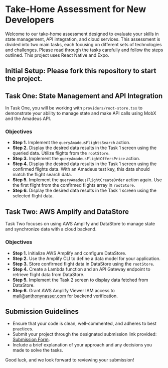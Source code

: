 # Take-Home Assessment for New Developers

Welcome to our take-home assessment designed to evaluate your skills in state management, API integration, and cloud services. This assessment is divided into two main tasks, each focusing on different sets of technologies and challenges. Please read through the tasks carefully and follow the steps outlined. This project uses React Native and Expo.

## Initial Setup: Please fork this repository to start the project.

## Task One: State Management and API Integration

In Task One, you will be working with `providers/root-store.tsx` to demonstrate your ability to manage state and make API calls using MobX and the Amadeus API.

### Objectives

-  **Step 1.** Implement the `queryAmadeusFlightsSearch` action.
-  **Step 2.** Display the desired data results in the Task 1 screen using the queried data. Utilize flights from the `rootStore`.
-  **Step 3.** Implement the `queryAmadeusFlightOffersPrice` action.
-  **Step 4.** Display the desired data results in the Task 1 screen using the confirmed flights data. With an Amadeus test key, this data should match the flight search data.
-  **Step 5.** Implement the `queryAmadeusFlightCreateOrder` action again. Use the first flight from the confirmed flights array in `rootStore`.
-  **Step 6.** Display the desired data results in the Task 1 screen using the selected flight data.

## Task Two: AWS Amplify and DataStore

Task Two focuses on using AWS Amplify and DataStore to manage state and synchronize data with a cloud backend.

### Objectives

-  **Step 1.** Initialize AWS Amplify and configure DataStore.
-  **Step 2.** Use the Amplify CLI to define a data model for your application.
-  **Step 3.** Store confirmed flight data in DataStore using the `rootStore`.
-  **Step 4.** Create a Lambda function and an API Gateway endpoint to retrieve flight data from DataStore.
-  **Step 5.** Implement the Task 2 screen to display data fetched from DataStore.
-  **Step 6.** Grant AWS Amplify Viewer IAM access to mail@anthonynasser.com for backend verification.

## Submission Guidelines

-  Ensure that your code is clean, well-commented, and adheres to best practices.
-  Submit your project through the designated submission link provided: [Submission Form](https://forms.gle/1gVPh6cfHYguRrw48).
-  Include a brief explanation of your approach and any decisions you made to solve the tasks.

Good luck, and we look forward to reviewing your submission!
